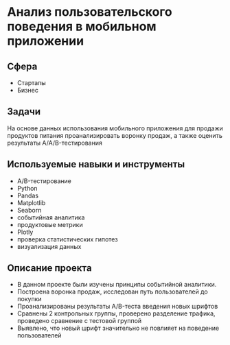 # Анализ пользовательского поведения в мобильном приложении
## Сфера
- Стартапы
- Бизнес
## Задачи
На основе данных использования мобильного приложения для продажи продуктов питания проанализировать воронку продаж, а также оценить результаты A/A/B-тестирования

## Используемые навыки и инструменты
- A/B-тестирование
- Python
- Pandas
- Matplotlib
- Seaborn
- событийная аналитика
- продуктовые метрики
- Plotly
- проверка статистических гипотез
- визуализация данных
## Описание проекта
- В данном проекте были изучены принципы событийной аналитики.
- Построена воронка продаж, исследован путь пользователей до покупки
- Проанализированы результаты A/B-теста введения новых шрифтов
- Сравнены 2 контрольных группы, проверено разделение трафика, проведено сравнение с тестовой группой
- Выявлено, что новый шрифт значительно не повлияет на поведение пользователей